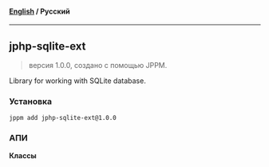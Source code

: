 #### [English](README.md) / **Русский**

---

## jphp-sqlite-ext
> версия 1.0.0, создано с помощью JPPM.

Library for working with SQLite database.

### Установка
```
jppm add jphp-sqlite-ext@1.0.0
```

### АПИ
**Классы**